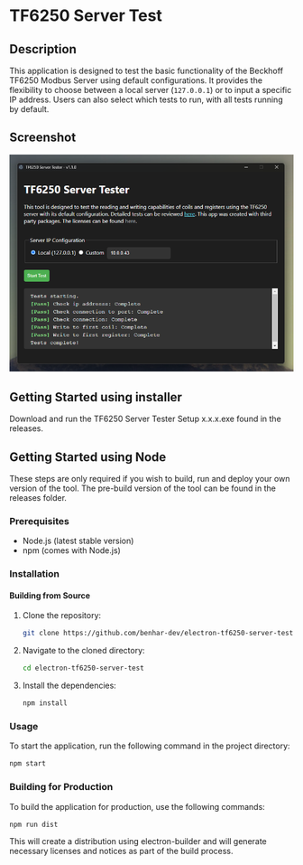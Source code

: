 # TF6250 Server Test

## Description

This application is designed to test the basic functionality of the Beckhoff TF6250 Modbus Server using default configurations. It provides the flexibility to choose between a local server (`127.0.0.1`) or to input a specific IP address. Users can also select which tests to run, with all tests running by default.

## Screenshot

![image](./docs/images/Screenshot.png)

## Getting Started using installer

Download and run the TF6250 Server Tester Setup x.x.x.exe found in the releases.

## Getting Started using Node

These steps are only required if you wish to build, run and deploy your own version of the tool.  The pre-build version of the tool can be found in the releases folder. 

### Prerequisites

- Node.js (latest stable version)
- npm (comes with Node.js)

### Installation

#### Building from Source

1. Clone the repository:

   ```bash
   git clone https://github.com/benhar-dev/electron-tf6250-server-test.git
   ```

2. Navigate to the cloned directory:

   ```bash
   cd electron-tf6250-server-test
   ```

3. Install the dependencies:
   ```bash
   npm install
   ```

### Usage

To start the application, run the following command in the project directory:

```bash
npm start
```

### Building for Production

To build the application for production, use the following commands:

```bash
npm run dist
```

This will create a distribution using electron-builder and will generate necessary licenses and notices as part of the build process.
